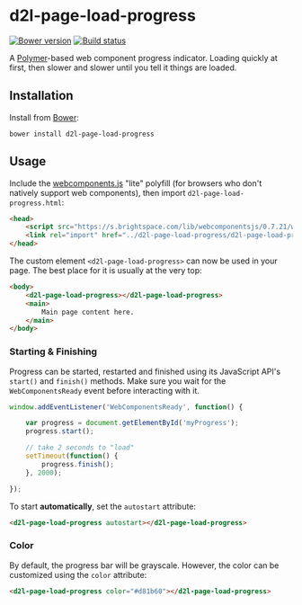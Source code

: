 # d2l-page-load-progress
[![Bower version][bower-image]][bower-url]
[![Build status][ci-image]][ci-url]

A [Polymer](https://www.polymer-project.org/1.0/)-based web component progress indicator. Loading quickly at first, then slower and slower until you tell it things are loaded.

## Installation

Install from [Bower][bower-url]:
```shell
bower install d2l-page-load-progress
```

## Usage

Include the [webcomponents.js](http://webcomponents.org/polyfills/) "lite" polyfill (for browsers who don't natively support web components), then import `d2l-page-load-progress.html`:

```html
<head>
	<script src="https://s.brightspace.com/lib/webcomponentsjs/0.7.21/webcomponents-lite.min.js"></script>
	<link rel="import" href="../d2l-page-load-progress/d2l-page-load-progress.html">
</head>
```

The custom element `<d2l-page-load-progress>` can now be used in your page. The best place for it is usually at the very top:
```html
<body>
	<d2l-page-load-progress></d2l-page-load-progress>
	<main>
		Main page content here.
	</main>
</body>
```

### Starting & Finishing

Progress can be started, restarted and finished using its JavaScript API's `start()` and `finish()` methods. Make sure you wait for the `WebComponentsReady` event before interacting with it.

```javascript
window.addEventListener('WebComponentsReady', function() {

	var progress = document.getElementById('myProgress');
	progress.start();

	// take 2 seconds to "load"
	setTimeout(function() {
		progress.finish();
	}, 2000);

});
```

To start **automatically**, set the `autostart` attribute:

```html
<d2l-page-load-progress autostart></d2l-page-load-progress>
```

### Color

By default, the progress bar will be grayscale. However, the color can be customized using the `color` attribute:

```html
<d2l-page-load-progress color="#d81b60"></d2l-page-load-progress>
```

[bower-url]: http://bower.io/search/?q=d2l-page-load-progress
[bower-image]: https://img.shields.io/bower/v/d2l-page-load-progress.svg
[ci-url]: https://travis-ci.org/BrightspaceUI/page-load-progress
[ci-image]: https://travis-ci.org/BrightspaceUI/page-load-progress.svg?branch=master
